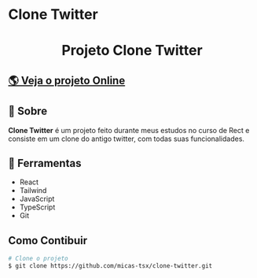 # Clone Twitter
<h1 align="center">Projeto Clone Twitter</h1>

## [🌎 Veja o projeto Online](https://projecttweet.netlify.app) 

## 📕 Sobre

**Clone Twitter** é um projeto feito durante meus estudos no curso de Rect e consiste
em um clone do antigo twitter, com todas suas funcionalidades.

## 🔨 Ferramentas

- React
- Tailwind
- JavaScript
- TypeScript
- Git

## Como Contibuir

``` bash
# Clone o projeto
$ git clone https://github.com/micas-tsx/clone-twitter.git
```
